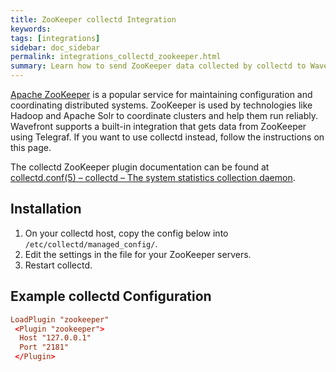 ```yaml
---
title: ZooKeeper collectd Integration
keywords:
tags: [integrations]
sidebar: doc_sidebar
permalink: integrations_collectd_zookeeper.html
summary: Learn how to send ZooKeeper data collected by collectd to Wavefront.
---
```


[Apache ZooKeeper](https://zookeeper.apache.org/) is a popular service for maintaining configuration and coordinating distributed systems. ZooKeeper is used by technologies like Hadoop and Apache Solr to coordinate clusters and help them run reliably. Wavefront supports a built-in integration that gets data from ZooKeeper using Telegraf. If you want to use collectd instead, follow the instructions on this page. 

The collectd ZooKeeper plugin documentation can be found at [collectd.conf(5) – collectd – The system statistics collection daemon](https://collectd.org/documentation/manpages/collectd.conf.5.shtml#plugin_zookeeper).


## Installation

1. On your collectd host, copy the config below into `/etc/collectd/managed_config/`.
1. Edit the settings in the file for your ZooKeeper servers.
1. Restart collectd.

## Example collectd Configuration

```conf
LoadPlugin "zookeeper"
 <Plugin "zookeeper">
  Host "127.0.0.1"
  Port "2181"
 </Plugin>
```
